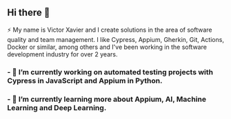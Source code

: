 ## Hi there 👋

⚡ My name is Victor Xavier and I create solutions in the area of software quality and team management. I like Cypress, Appium, Gherkin, Git, Actions, Docker or similar, among others and I've been working in the software development industry for over 2 years.


### - 🔭 I’m currently working on automated testing projects with Cypress in JavaScript and Appium in Python.
### - 🌱 I’m currently learning more about Appium, AI, Machine Learning and Deep Learning.


<!--
**victorbonow/victorbonow** is a ✨ _special_ ✨ repository because its `README.md` (this file) appears on your GitHub profile.

Here are some ideas to get you started:

- 🔭 I’m currently working on ...
- 🌱 I’m currently learning ...
- 👯 I’m looking to collaborate on ...
- 🤔 I’m looking for help with ...
- 💬 Ask me about ...
- 📫 How to reach me: ...
- 😄 Pronouns: ...
- ⚡ Fun fact: ...
-->
